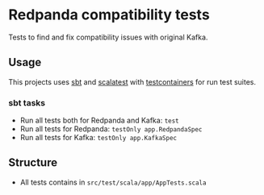 # Redpanda compatibility tests

Tests to find and fix compatibility issues with original Kafka.

## Usage

This projects uses [sbt](https://www.scala-sbt.org/) and [scalatest](https://www.scalatest.org/) with [testcontainers](https://www.testcontainers.org/) for run test suites.

### sbt tasks  
- Run all tests both for Redpanda and Kafka: `test`
- Run all tests for Redpanda: `testOnly app.RedpandaSpec`
- Run all tests for Kafka: `testOnly app.KafkaSpec`

## Structure
- All tests contains in `src/test/scala/app/AppTests.scala`
    
